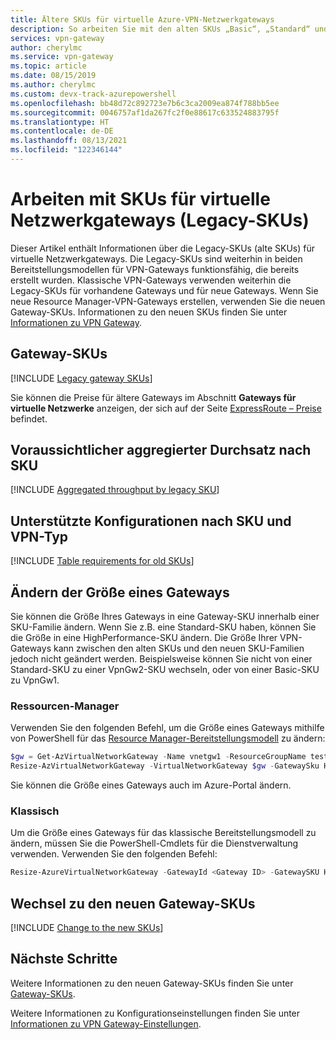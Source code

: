 ```yaml
---
title: Ältere SKUs für virtuelle Azure-VPN-Netzwerkgateways
description: So arbeiten Sie mit den alten SKUs „Basic“, „Standard“ und „HighPerformance“ für virtuelle Netzwerkgateways.
services: vpn-gateway
author: cherylmc
ms.service: vpn-gateway
ms.topic: article
ms.date: 08/15/2019
ms.author: cherylmc
ms.custom: devx-track-azurepowershell
ms.openlocfilehash: bb48d72c892723e7b6c3ca2009ea874f788bb5ee
ms.sourcegitcommit: 0046757af1da267fc2f0e88617c633524883795f
ms.translationtype: HT
ms.contentlocale: de-DE
ms.lasthandoff: 08/13/2021
ms.locfileid: "122346144"
---
```

# <a name="working-with-virtual-network-gateway-skus-legacy-skus"></a>Arbeiten mit SKUs für virtuelle Netzwerkgateways (Legacy-SKUs)

Dieser Artikel enthält Informationen über die Legacy-SKUs (alte SKUs) für virtuelle Netzwerkgateways. Die Legacy-SKUs sind weiterhin in beiden Bereitstellungsmodellen für VPN-Gateways funktionsfähig, die bereits erstellt wurden. Klassische VPN-Gateways verwenden weiterhin die Legacy-SKUs für vorhandene Gateways und für neue Gateways. Wenn Sie neue Resource Manager-VPN-Gateways erstellen, verwenden Sie die neuen Gateway-SKUs. Informationen zu den neuen SKUs finden Sie unter [Informationen zu VPN Gateway](vpn-gateway-about-vpngateways.md).

## <a name="gateway-skus"></a><a name="gwsku"></a>Gateway-SKUs

[!INCLUDE [Legacy gateway SKUs](../../includes/vpn-gateway-gwsku-legacy-include.md)]

Sie können die Preise für ältere Gateways im Abschnitt **Gateways für virtuelle Netzwerke** anzeigen, der sich auf der Seite [ExpressRoute – Preise](https://azure.microsoft.com/pricing/details/expressroute) befindet.

## <a name="estimated-aggregate-throughput-by-sku"></a><a name="agg"></a>Voraussichtlicher aggregierter Durchsatz nach SKU

[!INCLUDE [Aggregated throughput by legacy SKU](../../includes/vpn-gateway-table-gwtype-legacy-aggtput-include.md)]

## <a name="supported-configurations-by-sku-and-vpn-type"></a><a name="config"></a>Unterstützte Konfigurationen nach SKU und VPN-Typ

[!INCLUDE [Table requirements for old SKUs](../../includes/vpn-gateway-table-requirements-legacy-sku-include.md)]

## <a name="resize-a-gateway"></a><a name="resize"></a>Ändern der Größe eines Gateways

Sie können die Größe Ihres Gateways in eine Gateway-SKU innerhalb einer SKU-Familie ändern. Wenn Sie z.B. eine Standard-SKU haben, können Sie die Größe in eine HighPerformance-SKU ändern. Die Größe Ihrer VPN-Gateways kann zwischen den alten SKUs und den neuen SKU-Familien jedoch nicht geändert werden. Beispielsweise können Sie nicht von einer Standard-SKU zu einer VpnGw2-SKU wechseln, oder von einer Basic-SKU zu VpnGw1.

### <a name="resource-manager"></a>Ressourcen-Manager

Verwenden Sie den folgenden Befehl, um die Größe eines Gateways mithilfe von PowerShell für das [Resource Manager-Bereitstellungsmodell](../azure-resource-manager/management/deployment-models.md) zu ändern:

```powershell
$gw = Get-AzVirtualNetworkGateway -Name vnetgw1 -ResourceGroupName testrg
Resize-AzVirtualNetworkGateway -VirtualNetworkGateway $gw -GatewaySku HighPerformance
```

Sie können die Größe eines Gateways auch im Azure-Portal ändern.

### <a name="classic"></a><a name="classicresize"></a>Klassisch

Um die Größe eines Gateways für das klassische Bereitstellungsmodell zu ändern, müssen Sie die PowerShell-Cmdlets für die Dienstverwaltung verwenden. Verwenden Sie den folgenden Befehl:

```powershell
Resize-AzureVirtualNetworkGateway -GatewayId <Gateway ID> -GatewaySKU HighPerformance
```

## <a name="change-to-the-new-gateway-skus"></a><a name="change"></a>Wechsel zu den neuen Gateway-SKUs

[!INCLUDE [Change to the new SKUs](../../includes/vpn-gateway-gwsku-change-legacy-sku-include.md)]

## <a name="next-steps"></a>Nächste Schritte

Weitere Informationen zu den neuen Gateway-SKUs finden Sie unter [Gateway-SKUs](vpn-gateway-about-vpngateways.md#gwsku).

Weitere Informationen zu Konfigurationseinstellungen finden Sie unter [Informationen zu VPN Gateway-Einstellungen](vpn-gateway-about-vpn-gateway-settings.md).
